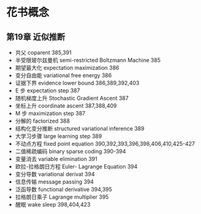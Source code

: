 # 花书概念

## 第19章 近似推断

- 共父 coparent 385,391
- 半受限玻尔兹曼机 semi-restricted Boltzmann Machine 385
- 期望最大化 expectation maximization 386
- 变分自由能 variational free energy 386
- 证据下界 evidence lower bound 386,389,392,403
- E 步 expectation step 387
- 随机梯度上升 Stochastic Gradient Ascent 387
- 坐标上升 coordinate ascent 387,388,409
- M 步 maximization step 387
- 分解的 factorized 388
- 结构化变分推断 structured variational inference 389
- 大学习步骤 large learning step 389
- 不动点方程 fixed point equation 390,392,393,396,398,406,410,425-427
- 二值稀疏编码 binary sparse coding 390-394
- 变量消去 variable elimination 391
- 欧拉-拉格朗日方程 Euler- Lagrange Equation 394
- 变分导数 variational derivat 394
- 信息传输 message passing 394
- 泛函导数 functional derivative 394,395
- 拉格朗日乘子 Lagrange multiplier 395
- 醒眠 wake sleep 398,404,423
